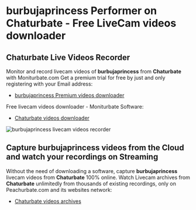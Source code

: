 # burbujaprincess Performer on Chaturbate - Free LiveCam videos downloader

## Chaturbate Live Videos Recorder

Monitor and record livecam videos of **burbujaprincess** from **Chaturbate** with Moniturbate.com
Get a premium trial for free by just and only registering with your Email address:
* [burbujaprincess Premium videos downloader](https://moniturbate.com/request-demo-licence-key.html)

Free livecam videos downloader - Moniturbate Software:
* [Chaturbate videos downloader](https://moniturbate.com/moniturbate-download-software.html)

![burbujaprincess livecam videos recorder](https://peachurnet.com/templates/moniturbate-software.png)


## Capture burbujaprincess videos from the Cloud and watch your recordings on Streaming

Without the need of downloading a software, capture **burbujaprincess** livecam videos from **Chaturbate** 100% online.
Watch Livecam archives from **Chaturbate** unlimitedly from thousands of existing recordings, only on Peachurbate.com and its websites network:
* [Chaturbate videos archives](https://peachurnet.com/)